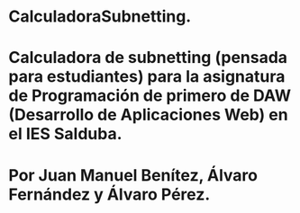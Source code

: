 # CalculadoraSubnetting.
# Calculadora de subnetting (pensada para estudiantes) para la asignatura de Programación de primero de DAW (Desarrollo de Aplicaciones Web) en el IES Salduba.
# Por Juan Manuel Benítez, Álvaro Fernández y Álvaro Pérez.
